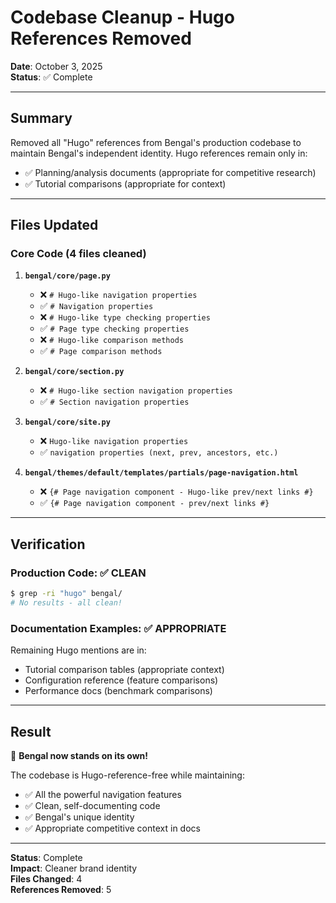 # Codebase Cleanup - Hugo References Removed

**Date**: October 3, 2025  
**Status**: ✅ Complete

---

## Summary

Removed all "Hugo" references from Bengal's production codebase to maintain Bengal's independent identity. Hugo references remain only in:
- ✅ Planning/analysis documents (appropriate for competitive research)
- ✅ Tutorial comparisons (appropriate for context)

---

## Files Updated

### Core Code (4 files cleaned)

1. **`bengal/core/page.py`**
   - ❌ `# Hugo-like navigation properties`
   - ✅ `# Navigation properties`
   - ❌ `# Hugo-like type checking properties`
   - ✅ `# Page type checking properties`
   - ❌ `# Hugo-like comparison methods`
   - ✅ `# Page comparison methods`

2. **`bengal/core/section.py`**
   - ❌ `# Hugo-like section navigation properties`
   - ✅ `# Section navigation properties`

3. **`bengal/core/site.py`**
   - ❌ `Hugo-like navigation properties`
   - ✅ `navigation properties (next, prev, ancestors, etc.)`

4. **`bengal/themes/default/templates/partials/page-navigation.html`**
   - ❌ `{# Page navigation component - Hugo-like prev/next links #}`
   - ✅ `{# Page navigation component - prev/next links #}`

---

## Verification

### Production Code: ✅ CLEAN
```bash
$ grep -ri "hugo" bengal/
# No results - all clean!
```

### Documentation Examples: ✅ APPROPRIATE
Remaining Hugo mentions are in:
- Tutorial comparison tables (appropriate context)
- Configuration reference (feature comparisons)
- Performance docs (benchmark comparisons)

---

## Result

🎉 **Bengal now stands on its own!**

The codebase is Hugo-reference-free while maintaining:
- ✅ All the powerful navigation features
- ✅ Clean, self-documenting code
- ✅ Bengal's unique identity
- ✅ Appropriate competitive context in docs

---

**Status**: Complete  
**Impact**: Cleaner brand identity  
**Files Changed**: 4  
**References Removed**: 5


